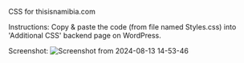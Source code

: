 CSS for thisisnamibia.com

Instructions:
Copy & paste the code (from file named Styles.css) into 'Additional CSS' backend page on WordPress.


Screenshot:
![Screenshot from 2024-08-13 14-53-46](https://github.com/user-attachments/assets/c5ea6f01-3680-4f87-9218-9c408add3a6a)
